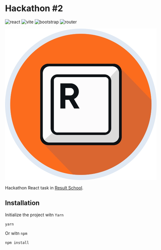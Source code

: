 # **Hackathon #2**

![react](https://img.shields.io/badge/React-18.2.0-blue)
![vite](https://img.shields.io/badge/Vite-4.4.5-s)
![bootstrap](https://img.shields.io/badge/Bootstrap-5.3.1-blueviolet)
![router](https://img.shields.io/badge/React_Router_Dom-6.14.2-orange)

![result](/src/assets/images/result1.png)

Hackathon React task in [Result School](https://result.school/).

## Installation

Initialize the project witn `Yarn`

```
yarn
```

Or witn `npm`

```
npm install
```
